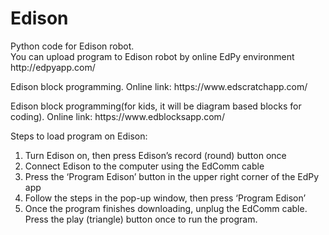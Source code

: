 <h1>Edison</h1>
<p>Python code for Edison robot. <br> You can upload program to Edison robot by online EdPy environment http://edpyapp.com/</p>
<p>Edison block programming. Online link: https://www.edscratchapp.com/</p>
<p>Edison block programming(for kids, it will be diagram based blocks for coding). Online link: https://www.edblocksapp.com/ </p>
<p>
  Steps to load program on Edison:
  <ol>
    <li>Turn Edison on, then press Edison’s record (round) button once</li>
    <li>Connect Edison to the computer using the EdComm cable</li>
    <li>Press the ‘Program Edison’ button in the upper right corner of the EdPy app</li>
    <li>Follow the steps in the pop-up window, then press ‘Program Edison’</li>
    <li>Once the program finishes downloading, unplug the EdComm cable. Press the play (triangle) button once to run the program.</li>
   </ol>
</p>
